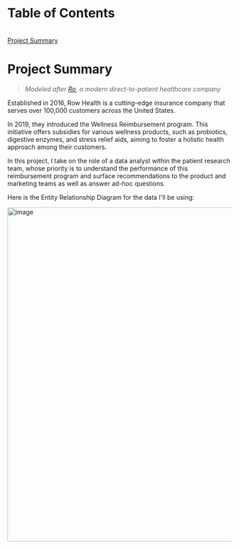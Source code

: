 # Table of Contents
<a id='table_of_contents'></a><br>
[Project Summary](#section_1)<br>

<a id='section_1'></a>
# Project Summary

> <i>Modeled after [Ro](https://ro.co/weight-loss/), a modern direct-to-patient healthcare company</i>

Established in 2016, Row Health is a cutting-edge insurance company that serves over 100,000 customers across the United States.

In 2019, they introduced the Wellness Reimbursement program. This initiative offers subsidies for various wellness products, such as probiotics, digestive enzymes, and stress relief aids, aiming to foster a holistic health approach among their customers.

In this project, I take on the role of a data analyst within the patient research team, whose priority is to understand the performance of this reimbursement program and surface recommendations to the product and marketing teams as well as answer ad-hoc questions.

Here is the Entity Relationship Diagram for the data I'll be using:

<img width="750" alt="image" src="https://imgur.com/yzvhTIF.png">

